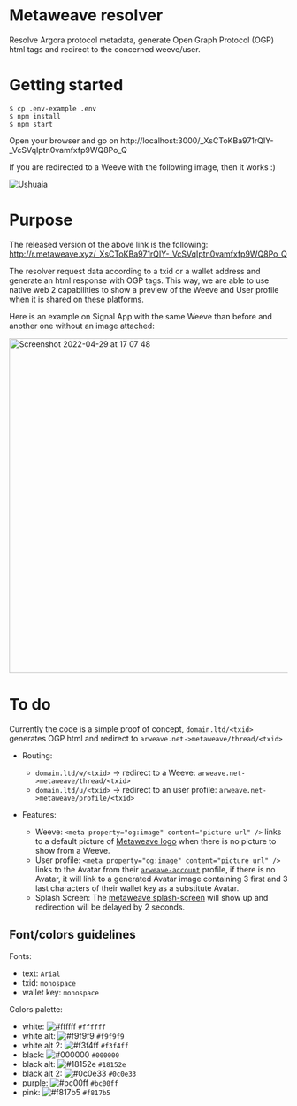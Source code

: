 # Metaweave resolver

Resolve Argora protocol metadata, generate Open Graph Protocol (OGP) html tags and redirect to the concerned weeve/user.

# Getting started

```
$ cp .env-example .env
$ npm install
$ npm start
```

Open your browser and go on http://localhost:3000/_XsCToKBa971rQIY-_VcSVqIptn0vamfxfp9WQ8Po_Q

If you are redirected to a Weeve with the following image, then it works :)

![Ushuaia](https://rrlmwqn6j7k3mtdcdpdwxdqtsrjqlbiytnqdezi3at5inni4kfxq.arweave.net/jFbLQb5P1bZMYhvHa44TlFMFhRibYDJlGwT6hrUcUW8)

# Purpose

The released version of the above link is the following: http://r.metaweave.xyz/_XsCToKBa971rQIY-_VcSVqIptn0vamfxfp9WQ8Po_Q

The resolver request data according to a txid or a wallet address and generate an html response with OGP tags. This way, we are able to use native web 2 capabilities to show a preview of the Weeve and User profile when it is shared on these platforms.

Here is an example on Signal App with the same Weeve than before and another one without an image attached:

<img width="606" alt="Screenshot 2022-04-29 at 17 07 48" src="https://user-images.githubusercontent.com/7074019/165972170-f17754a9-287a-4c89-a71e-cb8f4a76f001.png">

# To do

Currently the code is a simple proof of concept, `domain.ltd/<txid>` generates OGP html and redirect to `arweave.net->metaweave/thread/<txid>`

- Routing:
  - `domain.ltd/w/<txid>` -> redirect to a Weeve: `arweave.net->metaweave/thread/<txid>`
  - `domain.ltd/u/<txid>` -> redirect to an user profile: `arweave.net->metaweave/profile/<txid>`

- Features:
  - Weeve: `<meta property="og:image" content="picture url" />` links to a default picture of [Metaweave logo](https://clqdnswlpdrdmjykpevfim6d6zwjpmh6wb5g5fxocsvtrn4ajqra.arweave.net/EuA2yst44jYnCnkqVDPD9myXsP6wem6W7hSrOLeATCI) when there is no picture to show from a Weeve.
  - User profile: `<meta property="og:image" content="picture url" />` links to the Avatar from their [`arweave-account`](https://github.com/MetaweaveTeam/arweave-account) profile, if there is no Avatar, it will link to a generated Avatar image containing 3 first and 3 last characters of their wallet key as a substitute Avatar.
  - Splash Screen: The [metaweave splash-screen](https://github.com/MetaweaveTeam/splash-screen) will show up and redirection will be delayed by 2 seconds.

## Font/colors guidelines

Fonts: 
- text: `Arial`
- txid: `monospace`
- wallet key: `monospace`

Colors palette:
- white: ![#ffffff](https://via.placeholder.com/15/ffffff/000000?text=+) `#ffffff`
- white alt: ![#f9f9f9](https://via.placeholder.com/15/f9f9f9/000000?text=+) `#f9f9f9`
- white alt 2: ![#f3f4ff](https://via.placeholder.com/15/f3f4ff/000000?text=+) `#f3f4ff`
- black: ![#000000](https://via.placeholder.com/15/000000/000000?text=+) `#000000`
- black alt: ![#18152e](https://via.placeholder.com/15/18152e/000000?text=+) `#18152e`
- black alt 2: ![#0c0e33](https://via.placeholder.com/15/0c0e33/000000?text=+) `#0c0e33`
- purple: ![#bc00ff](https://via.placeholder.com/15/bc00ff/000000?text=+) `#bc00ff`
- pink: ![#f817b5](https://via.placeholder.com/15/f817b5/000000?text=+) `#f817b5`
